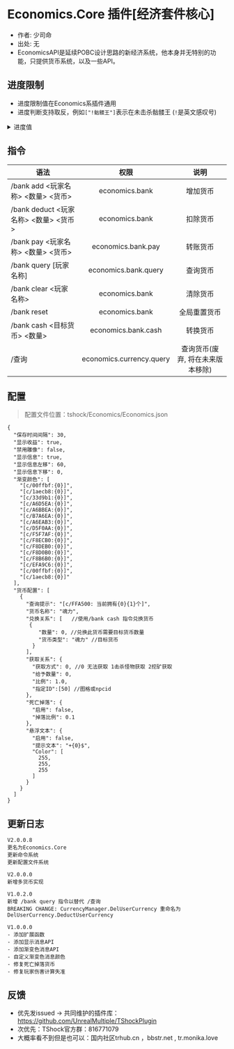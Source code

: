# Economics.Core 插件[经济套件核心]

- 作者: 少司命
- 出处: 无
- EconomicsAPI是延续POBC设计思路的新经济系统，他本身并无特别的功
能，只提供货币系统，以及一些API。

## 进度限制
- 进度限制值在Economics系插件通用
- 进度判断支持取反，例如`["!骷髅王"]`表示在未击杀骷髅王 (`!`是英文感叹号)
<Details>
<Summary>进度值</Summary>

| 主名称      | 别名                         |
|------------------|------------------------------------------|
| 无限制           | -                                        |
| 克眼             | 克苏鲁之眼                                |
| 史莱姆王         | 史莱姆之王、史王                          |
| 克脑             | 克苏鲁之脑、世界吞噬者、世界吞噬怪、世吞    |
| 骷髅王           | -                                        |
| 蜂王             | -                                        |
| 鹿角怪           | 独眼巨鹿                                  |
| 血肉墙           | 肉山、肉后、困难模式                      |
| 一王后           | -                                        |
| 双子魔眼         | -                                        |
| 毁灭者           | 铁长直                                    |
| 机械骷髅王       | -                                        |
| 世纪之花         | 世花                                      |
| 石巨人           | -                                        |
| 猪鲨             | 猪龙鱼公爵                                |
| 拜月教邪教徒     | 拜月                                      |
| 月球领主         | 月亮领主、月总                            |
| 光之女皇         | 光女                                      |
| 史莱姆皇后       | 史后                                      |
| 哀木             | -                                        |
| 南瓜王           | -                                        |
| 长绿尖叫怪       | -                                        |
| 冰雪女皇         | -                                        |
| 圣诞坦克         | -                                        |
| 火星飞碟         | 飞碟                                      |
| 小丑             | -                                        |
| 日耀柱           | -                                        |
| 星旋柱           | -                                        |
| 星云柱           | -                                        |
| 星尘柱           | -                                        |
| 哥布林入侵       | 哥布林                                    |
| 海盗入侵         | 海盗                                      |
| 霜月             | -                                        |
| 血月             | -                                        |
| 旧日一           | 黑暗法师                                  |
| 旧日二           | 巨魔                                      |
| 旧日三           | 贝蒂斯、双足翼龙                          |
| 雨天             | -                                        |
| 白天             | -                                        |
| 夜晚             | -                                        |
| 大风天           | -                                        |
| 万圣节           | -                                        |
| 派对             | -                                        |
| 2020             | 醉酒世界                                  |
| 2021             | 十周年                                    |
| ftw              | For The Worthy                           |
| 混乱世界         | 颠倒世界                                  |
| ntb              | 蜂蜜世界                                  |
| 永恒领域         | 饥荒                                      |
| 天顶世界         | 天顶                                      |
| 危机世界         | -                                        |
| 森林             | -                                        |
| 丛林             | -                                        |
| 沙漠             | -                                        |
| 雪原             | -                                        |
| 洞穴             | -                                        |
| 海洋             | -                                        |
| 神圣             | -                                        |
| 蘑菇             | -                                        |
| 微光             | -                                        |
| 腐化之地         | 腐化                                      |
| 猩红             | 猩红之地                                  |
| 地牢             | -                                        |
| 墓地             | -                                        |
| 神庙             | -                                        |
| 蜂巢             | -                                        |
| 沙尘暴           | -                                        |
| 天空             | -                                        |
| 岩层             | -                                        |
| 土层             | -                                        |
| 地狱             | -                                        |
| 地下沙漠         | -                                        |
| 满月             | -                                        |
| 亏凸月           | -                                        |
| 下弦月           | -                                        |
| 残月             | -                                        |
| 新月             | -                                        |
| 娥眉月           | -                                        |
| 上弦月           | -                                        |
| 盈凸月           | -                                        |
</Details>

## 指令

| 语法                            |            权限            |         说明         |
|-------------------------------|:------------------------:|:------------------:|
| /bank add <玩家名称> <数量> <货币>    |      economics.bank      |        增加货币        |
| /bank deduct <玩家名称> <数量> <货币> |      economics.bank      |        扣除货币        |
| /bank pay <玩家名称> <数量> <货币>    |    economics.bank.pay    |        转账货币        |
| /bank query [玩家名称]            |   economics.bank.query   |        查询货币        |
| /bank clear <玩家名称>            |      economics.bank      |        清除货币        |
| /bank reset                   |      economics.bank      |       全局重置货币       |
| /bank cash <目标货币> <数量>    |   economics.bank.cash    |        转换货币        |
| /查询                           | economics.currency.query | 查询货币(废弃, 将在未来版本移除) |

## 配置
> 配置文件位置：tshock/Economics/Economics.json
```json5
{
  "保存时间间隔": 30,
  "显示收益": true,
  "禁用雕像": false,
  "显示信息": true,
  "显示信息左移": 60,
  "显示信息下移": 0,
  "渐变颜色": [
    "[c/00ffbf:{0}]",
    "[c/1aecb8:{0}]",
    "[c/33d9b1:{0}]",
    "[c/A6D5EA:{0}]",
    "[c/A6BBEA:{0}]",
    "[c/B7A6EA:{0}]",
    "[c/A6EAB3:{0}]",
    "[c/D5F0AA:{0}]",
    "[c/F5F7AF:{0}]",
    "[c/F8ECB0:{0}]",
    "[c/F8DEB0:{0}]",
    "[c/F8D0B0:{0}]",
    "[c/F8B6B0:{0}]",
    "[c/EFA9C6:{0}]",
    "[c/00ffbf:{0}]",
    "[c/1aecb8:{0}]"
  ],
  "货币配置": [
    {
      "查询提示": "[c/FFA500: 当前拥有{0}{1}个]",
      "货币名称": "魂力",
      "兑换关系": [   //使用/bank cash 指令兑换货币
       {
          "数量": 0, //兑换此货币需要目标货币数量
          "货币类型": "魂力" //目标货币
        }
      ],
      "获取关系": {
        "获取方式": 0, //0 无法获取 1击杀怪物获取 2挖矿获取
        "给予数量": 0,
        "比例": 1.0,
        "指定ID":[50] //图格或npcid
      },
      "死亡掉落": {
        "启用": false,
        "掉落比例": 0.1
      },
      "悬浮文本": {
        "启用": false,
        "提示文本": "+{0}$",
        "Color": [
          255,
          255,
          255
        ]
      }
    }
  ]
}
```

## 更新日志

```
V2.0.0.8
更名为Economics.Core
更新命令系统
更新配置文件系统

V2.0.0.0
新增多货币实现

V1.0.2.0
新增 /bank query 指令以替代 /查询
BREAKING CHANGE: CurrencyManager.DelUserCurrency 重命名为 DelUserCurrency.DeductUserCurrency

V1.0.0.0
- 添加扩展函数
- 添加显示消息API
- 添加渐变色消息API
- 自定义渐变色消息颜色
- 修复死亡掉落货币
- 修复玩家伤害计算失准
```

## 反馈
- 优先发issued -> 共同维护的插件库：https://github.com/UnrealMultiple/TShockPlugin
- 次优先：TShock官方群：816771079
- 大概率看不到但是也可以：国内社区trhub.cn ，bbstr.net , tr.monika.love

